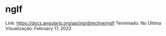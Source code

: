 # ngIf

Link: https://docs.angularjs.org/api/ng/directive/ngIf
Terminado: No
Última Visualização: February 17, 2022